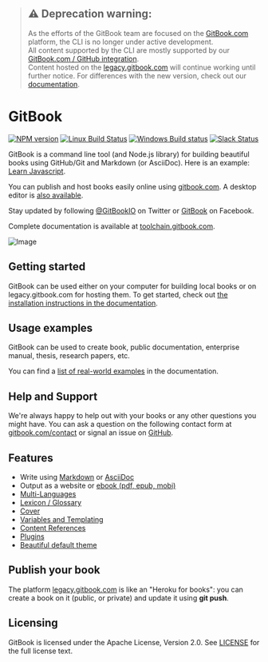 > ## ⚠️ Deprecation warning:
> As the efforts of the GitBook team are focused on the [GitBook.com](https://www.gitbook.com) platform, the CLI is no longer under active development.  
> All content supported by the CLI are mostly supported by our [GitBook.com / GitHub integration](https://docs.gitbook.com/integrations/github).  
> Content hosted on the [legacy.gitbook.com](https://legacy.gitbook.com) will continue working until further notice. For differences with the new version, check out our [documentation](https://docs.gitbook.com/v2-changes/important-differences).


GitBook
=======

[![NPM version](https://badge.fury.io/js/gitbook.svg)](http://badge.fury.io/js/gitbook)
[![Linux Build Status](https://travis-ci.org/GitbookIO/gitbook.png?branch=master)](https://travis-ci.org/GitbookIO/gitbook)
[![Windows Build status](https://ci.appveyor.com/api/projects/status/63nlflxcwmb2pue6?svg=true)](https://ci.appveyor.com/project/GitBook/gitbook)
[![Slack Status](https://slack.gitbook.com/badge.svg)](https://slack.gitbook.com)

GitBook is a command line tool (and Node.js library) for building beautiful books using GitHub/Git and Markdown (or AsciiDoc). Here is an example: [Learn Javascript](https://legacy.gitbook.com/book/GitBookIO/javascript).

You can publish and host books easily online using [gitbook.com](https://legacy.gitbook.com). A desktop editor is [also available](https://legacy.gitbook.com/editor).

Stay updated by following [@GitBookIO](https://twitter.com/GitBookIO) on Twitter or [GitBook](https://www.facebook.com/gitbookcom) on Facebook.

Complete documentation is available at [toolchain.gitbook.com](http://toolchain.gitbook.com/).

![Image](https://raw.github.com/GitbookIO/gitbook/master/preview.png)

## Getting started

GitBook can be used either on your computer for building local books or on legacy.gitbook.com for hosting them. To get started, check out [the installation instructions in the documentation](docs/setup.md).

## Usage examples

GitBook can be used to create book, public documentation, enterprise manual, thesis, research papers, etc.

You can find a [list of real-world examples](docs/examples.md) in the documentation.

## Help and Support

We're always happy to help out with your books or any other questions you might have. You can ask a question on the following contact form at [gitbook.com/contact](https://legacy.gitbook.com/contact) or signal an issue on [GitHub](https://github.com/GitbookIO/gitbook).

## Features

* Write using [Markdown](http://toolchain.gitbook.com/syntax/markdown.html) or [AsciiDoc](http://toolchain.gitbook.com/syntax/asciidoc.html)
* Output as a website or [ebook (pdf, epub, mobi)](http://toolchain.gitbook.com/ebook.html)
* [Multi-Languages](http://toolchain.gitbook.com/languages.html)
* [Lexicon / Glossary](http://toolchain.gitbook.com/lexicon.html)
* [Cover](http://toolchain.gitbook.com/ebook.html)
* [Variables and Templating](http://toolchain.gitbook.com/templating/)
* [Content References](http://toolchain.gitbook.com/templating/conrefs.html)
* [Plugins](http://toolchain.gitbook.com/plugins/)
* [Beautiful default theme](https://github.com/GitbookIO/theme-default)

## Publish your book

The platform [legacy.gitbook.com](https://legacy.gitbook.com/) is like an "Heroku for books": you can create a book on it (public, or private) and update it using **git push**.

## Licensing

GitBook is licensed under the Apache License, Version 2.0. See [LICENSE](LICENSE) for the full license text.
